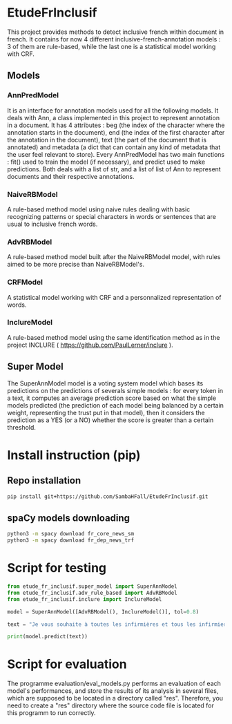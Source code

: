 # EtudeFrInclusif

This project provides methods to detect inclusive french within document in french.
It contains for now 4 different inclusive-french-annotation models : 3 of them are rule-based, while the last one is a statistical model working with CRF. 

## Models

### AnnPredModel
It is an interface for annotation models used for all the following models. It deals with Ann, a class implemented in this project to represent annotation in a document. It has 4 attributes : beg (the index of the character where the annotation starts in the document), end (the index of the first character after the annotation in the document), text (the part of the document that is annotated) and metadata (a dict that can contain any kind of metadata that the user feel relevant to store).
Every AnnPredModel has two main functions : fit() used to train the model (if necessary), and predict used to make predictions. Both deals with a list of str, and a list of list of Ann to represent documents and their respective annotations.

### NaiveRBModel 
A rule-based method model using naive rules dealing with basic recognizing patterns or special characters in words or sentences that are usual to inclusive french words.

### AdvRBModel
A rule-based method model built after the NaiveRBModel model, with rules aimed to be more precise than NaiveRBModel's.

### CRFModel
A statistical model working with CRF and a personnalized representation of words.

### InclureModel
A rule-based method model using the same identification method as in the project INCLURE ( https://github.com/PaulLerner/inclure ).

## Super Model
The SuperAnnModel model is a voting system model which bases its predictions on the predictions of severals simple models : for every token in a text, it computes an average prediction score based on what the simple models predicted (the prediction of each model being balanced by a certain weight, representing the trust put in that model), then it considers the prediction as a YES (or a NO) whether the score is greater than a certain threshold.


# Install instruction (pip)

## Repo installation

```bash
pip install git+https://github.com/SambaHFall/EtudeFrInclusif.git
```

## spaCy models downloading

```bash
python3 -m spacy download fr_core_news_sm
python3 -m spacy download fr_dep_news_trf
```


# Script for testing

```python
from etude_fr_inclusif.super_model import SuperAnnModel
from etude_fr_inclusif.adv_rule_based import AdvRBModel
from etude_fr_inclusif.inclure import InclureModel

model = SuperAnnModel([AdvRBModel(), InclureModel()], tol=0.8)

text = "Je vous souhaite à toutes les infirmières et tous les infirmiers, les étudiants sont là, l'écrivaine aussi."

print(model.predict(text))

```

# Script for evaluation

The programme evaluation/eval_models.py performs an evaluation of each model's performances, and store the results of its analysis in several files, which are supposed to be located in a directory called "res". Therefore, you need to create a "res" directory where the source code file is located for this programm to run correctly.
